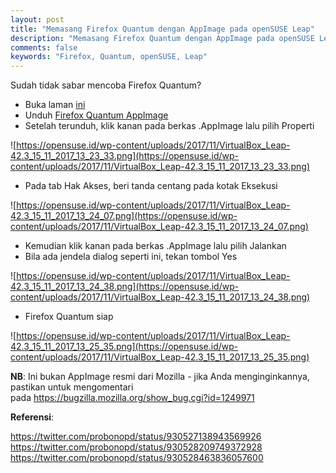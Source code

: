 ```yaml
---
layout: post
title: "Memasang Firefox Quantum dengan AppImage pada openSUSE Leap"
description: "Memasang Firefox Quantum dengan AppImage pada openSUSE Leap"
comments: false
keywords: "Firefox, Quantum, openSUSE, Leap"
---
```


Sudah tidak sabar mencoba Firefox Quantum?

* Buka laman [ini](https://bintray.com/probono/AppImages/Firefox/57.0.glibc2.3.4#files)
* Unduh [Firefox Quantum AppImage](https://bintray.com/probono/AppImages/download_file?file_path=Firefox-57.0.glibc2.3.4-x86_64.AppImage)
* Setelah terunduh, klik kanan pada berkas .AppImage lalu pilih Properti

![https://opensuse.id/wp-content/uploads/2017/11/VirtualBox_Leap-42.3_15_11_2017_13_23_33.png](https://opensuse.id/wp-content/uploads/2017/11/VirtualBox_Leap-42.3_15_11_2017_13_23_33.png)

* Pada tab Hak Akses, beri tanda centang pada kotak Eksekusi

![https://opensuse.id/wp-content/uploads/2017/11/VirtualBox_Leap-42.3_15_11_2017_13_24_07.png](https://opensuse.id/wp-content/uploads/2017/11/VirtualBox_Leap-42.3_15_11_2017_13_24_07.png)

* Kemudian klik kanan pada berkas .AppImage lalu pilih Jalankan
* Bila ada jendela dialog seperti ini, tekan tombol Yes

![https://opensuse.id/wp-content/uploads/2017/11/VirtualBox_Leap-42.3_15_11_2017_13_24_38.png](https://opensuse.id/wp-content/uploads/2017/11/VirtualBox_Leap-42.3_15_11_2017_13_24_38.png)


* Firefox Quantum siap

![https://opensuse.id/wp-content/uploads/2017/11/VirtualBox_Leap-42.3_15_11_2017_13_25_35.png](https://opensuse.id/wp-content/uploads/2017/11/VirtualBox_Leap-42.3_15_11_2017_13_25_35.png)


**NB**: Ini bukan AppImage resmi dari Mozilla - jika Anda menginginkannya, pastikan untuk mengomentari pada https://bugzilla.mozilla.org/show_bug.cgi?id=1249971

**Referensi**:

https://twitter.com/probonopd/status/930527138943569926
https://twitter.com/probonopd/status/930528209749372928
https://twitter.com/probonopd/status/930528463836057600